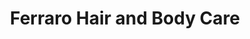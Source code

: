 ---
title: "Ferraro Hair and Body Care"
url: /toronto/ferraro-hair-and-body-care/
shop: Kosmetik
---